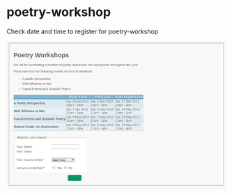 # poetry-workshop
Check date and time to register for poetry-workshop

![Alt text](/img/1.png?raw=true "Poetry-workshop")
